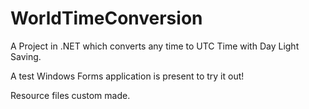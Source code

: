 # WorldTimeConversion

A Project in .NET which converts any time to UTC Time with Day Light Saving.

A test Windows Forms application is present to try it out!

Resource files custom made.
